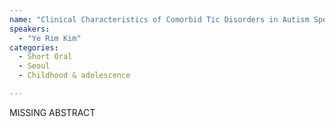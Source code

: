 ```yaml
---
name: "Clinical Characteristics of Comorbid Tic Disorders in Autism Spectrum Disorder-Exploratory Analysis"
speakers:
  - "Ye Rim Kim"
categories:
  - Short Oral
  - Seoul
  - Childhood & adolescence

---
```


MISSING ABSTRACT
